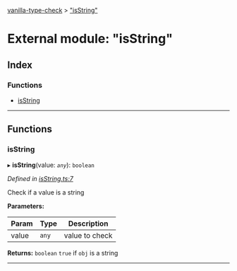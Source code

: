 [vanilla-type-check](../README.md) > ["isString"](../modules/_isstring_.md)

# External module: "isString"

## Index

### Functions

* [isString](_isstring_.md#isstring)

---

## Functions

<a id="isstring"></a>

###  isString

▸ **isString**(value: *`any`*): `boolean`

*Defined in [isString.ts:7](https://github.com/danikaze/npm-vanilla-type-check/blob/fa43ab6/src/isString.ts#L7)*

Check if a value is a string

**Parameters:**

| Param | Type | Description |
| ------ | ------ | ------ |
| value | `any` |  value to check |

**Returns:** `boolean`
`true` if `obj` is a string

___


